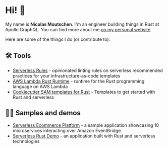 # Hi!  👋

My name is __Nicolas Moutschen__. I'm an engineer building things in Rust at Apollo GraphQL. You can find more about me [on my personal website](https://n14n.dev/).

Here are some of the things I do (or contribute to):

## 🛠️ Tools

* [Serverless Rules](https://github.com/awslabs/serverless-rules) - opinionated linting rules on serverless recommended practices for your infrastructure-as-code templates
* [AWS Lambda Rust Runtime](https://github.com/awslabs/aws-lambda-rust-runtime) - runtime for the Rust programming language on AWS Lambda
* [Cookiecutter SAM templates for Rust](https://github.com/aws-samples/cookiecutter-aws-sam-rust) - Templates to get started with Rust and serverless

## 🧑‍🏫 Samples and demos

* [Serverless Ecommerce Platform](https://github.com/aws-samples/aws-serverless-ecommerce-platform) - a sample application showcasing 10 microservices interacting over Amazon EventBridge
* [Serverless Rust Demo](https://github.com/aws-samples/serverless-rust-demo) - an application built with Rust and serverless technologies
